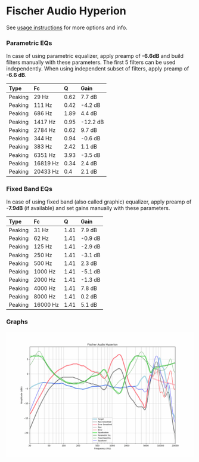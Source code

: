 # Fischer Audio Hyperion
See [usage instructions](https://github.com/jaakkopasanen/AutoEq#usage) for more options and info.

### Parametric EQs
In case of using parametric equalizer, apply preamp of **-6.6dB** and build filters manually
with these parameters. The first 5 filters can be used independently.
When using independent subset of filters, apply preamp of **-6.6 dB**.

| Type    | Fc       |    Q | Gain     |
|:--------|:---------|:-----|:---------|
| Peaking | 29 Hz    | 0.62 | 7.7 dB   |
| Peaking | 111 Hz   | 0.42 | -4.2 dB  |
| Peaking | 686 Hz   | 1.89 | 4.4 dB   |
| Peaking | 1417 Hz  | 0.95 | -12.2 dB |
| Peaking | 2784 Hz  | 0.62 | 9.7 dB   |
| Peaking | 344 Hz   | 0.94 | -0.6 dB  |
| Peaking | 383 Hz   | 2.42 | 1.1 dB   |
| Peaking | 6351 Hz  | 3.93 | -3.5 dB  |
| Peaking | 16819 Hz | 0.34 | 2.4 dB   |
| Peaking | 20433 Hz | 0.4  | 2.1 dB   |

### Fixed Band EQs
In case of using fixed band (also called graphic) equalizer, apply preamp of **-7.9dB**
(if available) and set gains manually with these parameters.

| Type    | Fc       |    Q | Gain    |
|:--------|:---------|:-----|:--------|
| Peaking | 31 Hz    | 1.41 | 7.9 dB  |
| Peaking | 62 Hz    | 1.41 | -0.9 dB |
| Peaking | 125 Hz   | 1.41 | -2.9 dB |
| Peaking | 250 Hz   | 1.41 | -3.1 dB |
| Peaking | 500 Hz   | 1.41 | 2.3 dB  |
| Peaking | 1000 Hz  | 1.41 | -5.1 dB |
| Peaking | 2000 Hz  | 1.41 | -1.3 dB |
| Peaking | 4000 Hz  | 1.41 | 7.8 dB  |
| Peaking | 8000 Hz  | 1.41 | 0.2 dB  |
| Peaking | 16000 Hz | 1.41 | 5.1 dB  |

### Graphs
![](./Fischer%20Audio%20Hyperion.png)